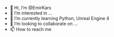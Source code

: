 - 👋 Hi, I’m @EmirKars
- 👀 I’m interested in ...
- 🌱 I’m currently learning Python, Unreal Engine 4
- 💞️ I’m looking to collaborate on ...
- 📫 How to reach me 

<!---
EmirKars/EmirKars is a ✨ special ✨ repository because its `README.md` (this file) appears on your GitHub profile.
You can click the Preview link to take a look at your changes.
--->

